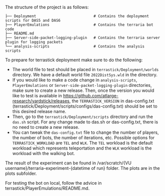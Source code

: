 The structure of the project is as follows:
```
├── Deployment                          # Contains the deployment scripts for DAS5 and DAS6
├── PlayerEmulations                    # Contains the terraria bot code
├── README.md
├── Server-side-packet-logging-plugin   # Contains the terraria server plugin for logging packets
└── analysis-scripts                    # Contains the analysis scripts
```

To prepare for terrastick deployment make sure to do the following:
* The world file to test should be placed in `terrastick/Deployment/worlds` directory. We have a default world file `2022DistSys.wld` in the directory.
* If you would like to make a code change in `analysis-scripts`, `PlayerEmulations` or `Server-side-packet-logging-plugin` directories, make sure to create a new release. Then, once the version you would like to test is available in https://github.com/atlarge-research/yardstick/releases, the `TERRASTICK_VERSION` in das-config.txt (terrastick/Deployment/scripts/configs/das-config.txt) should be set to this desired release name.
* Then, go to the `terrastick/Deployment/scripts` directory and run the `das.sh` script. For any change made to das.sh or das-config.txt, there is no need to create a new release. 
* You can tweak the `das-config.txt` file to change the number of players, the number of bots, the number of iterations, etc. Possible options for `TERRASTICK_WORKLOAD` are `TEL` and `WLK`. The `TEL` workload is the default workload which represents teleportation and the `WLK` workload is the workload with the walking bot.

The result of the experiment can be found in /var/scratch/{VU username}/terraria-experiment-{datetime of run} folder. The plots are in the plots subfolder. 

For testing the bot on local, follow the advice in terrastick/PlayerEmulations/README.md.
